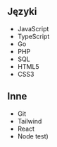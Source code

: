 ## Języki

- JavaScript
- TypeScript
- Go
- PHP
- SQL
- HTML5
- CSS3

## Inne

- Git
- Tailwind
- React
- Node test)
